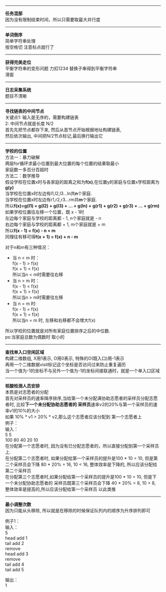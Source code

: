 ************
**任务混部**  
因为没有限制结束时间，所以只需要取最大并行度

************
**单词倒序**  
简单字符串处理  
按空格切 
注意标点就行了

**********
**获得完美走位**    
平衡字符串的变形问题 力扣1234 替换子串得到平衡字符串  
滑窗

***********
**日志采集系统**  
题目不清晰
***********
**寻找链表的中间节点**  
关键点1: 输入是无序的，需要构建链表    
     2: 中间节点就是长度 N/2  
首先先把节点都存下来, 然后从首节点开始根据地址构建链表,  
然后依次输出, 中间把N/2节点标记,最后换行输出它

**********
**学校的位置**  
方法一：暴力破解   
两层for循环求最小位置到最大位置的每个位置的结果取最小  
家庭数一多百分百超时  
方法二：数学推导  
假设学校在位置x时与各家庭的距离之和为**f(x)**,在位置y的家庭与位置x学校距离为**g(y)**  
当学校在位置x时左边有l1,l2,l3...ln共**n**个家庭.  
当学校在位置x时左边有r1,r2,r3...rm共**m**个家庭.  
所以**f(x)=g(l1) + g(l2) + g(l3) + ... + g(ln) + g(r1) + g(r2) + g(r3) + ... + g(rm)**   
如果学校位置往左移一个位置，既 x - 1时  
左边每个家庭与学校的距离都 - 1, n个家庭就是 - n  
右边每个家庭与学校的距离都 + 1, m个家庭就是 + m  
所以**f(x - 1) = f(x) - n + m**  
同理往有移可得**f(x + 1) = f(x) + n - m**

对于n和m有三种情况：  
* 当 n < m 时：  
f(x - 1) > f(x)   
f(x + 1) < f(x)  
所以当n < m时需要往右移
* 当 n > m 时：  
f(x - 1) < f(x)   
f(x + 1) > f(x)  
所以当n > m时需要往左移
* 当 n = m 时:  
f(x - 1) = f(x)   
f(x + 1) = f(x)  
所以当n = m 时, 左移和右移都不会增大f(x)

所以学校的位置就是对所有家庭位置排序之后的中位数.  
ps:当家庭总数为偶数时 取小的

***********************
**查找单入口空闲区域**  
构建二维数组, X用1表示, O用0表示, 特殊的O(既入口)用-1表示  
再用一个二维数据visit标记这个坐标是否访问过来防止重复遍历  
当一个值为-1的坐标不与另外一个值为-1的坐标间接联通时，就是一个单入口区域  

     

********************
**核酸检测人员安排**  
本质是对志愿者的分配  
首先对采样员的速率降序排序,当给第一个未分配满协助志愿者的采样员分配志愿者时, 比较**下一个未分配协助志愿者的
采样员**速率v2的20%与第一个采样员的速率v1的10%的大小  
如果 10% * v1 > 20% * v2,那么这个志愿者应该分配到 第一个志愿者上  
例子：  
输入：  
5 5  
100 80 40 20 10  
在分配第一个志愿者时, 因为没有已分配志愿者的，所以直接分配到第一个采样员上.  
在分配第二个志愿者时, 如果分配给第一个采样员的提升是100 * 10 = 10, 但是第二个采样员会下降
80 * 20% = 16,  10 < 16, 整体效率是下降的, 所以应该分配给第二个采样员   
在分配第三个志愿者时,如果分配给第一个采样员的提升是100 * 10 = 10, 但是下一个未分配协助志愿者的
采样员既第三个采样员会下降 40 * 20% = 8, 10 > 8, 整体效率是提高的,所以应该分配给第一个采样员
以此类推

***********************************
**最小调整次数**  
因为只能从头移除, 所以就是在移除的时候保证队列内的顺序为升序排列即可  

例子1：  
输入：  
5  
head add 1  
tail add 2  
remove   
head add 3  
remove  
tail add 4  
tail add 5  

输出：  
1






